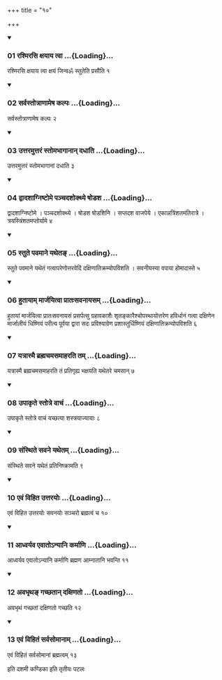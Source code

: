 +++
title = "१०"

+++

<div class="js_include" includetitle="true" newlevelforh1="3" unfilled="" url="/vedAH_yajuH/taittirIyam/sUtram/ApastambaH/shrautam/vishvAsa-prastutiH/14/10/01_rashmirasi_xayAya_tvA.md">
<details open><summary><h3>01 रश्मिरसि क्षयाय त्वा ...{Loading}...</h3></summary>

रश्मिरसि क्षयाय त्वा क्षयं जिन्वॐ स्तुतेति प्रसौति १
</details>
</div>


<div class="js_include" includetitle="true" newlevelforh1="3" unfilled="" url="/vedAH_yajuH/taittirIyam/sUtram/ApastambaH/shrautam/vishvAsa-prastutiH/14/10/02_sarvastotrANAmeSha_kalpaH.md">
<details open><summary><h3>02 सर्वस्तोत्राणामेष कल्पः ...{Loading}...</h3></summary>

सर्वस्तोत्राणामेष कल्पः २
</details>
</div>


<div class="js_include" includetitle="true" newlevelforh1="3" unfilled="" url="/vedAH_yajuH/taittirIyam/sUtram/ApastambaH/shrautam/vishvAsa-prastutiH/14/10/03_uttaramuttaraM_stomabhAgAnAn_dadhAti.md">
<details open><summary><h3>03 उत्तरमुत्तरं स्तोमभागानान् दधाति ...{Loading}...</h3></summary>

उत्तरमुत्तरं स्तोमभागानां दधाति ३
</details>
</div>


<div class="js_include" includetitle="true" newlevelforh1="3" unfilled="" url="/vedAH_yajuH/taittirIyam/sUtram/ApastambaH/shrautam/vishvAsa-prastutiH/14/10/04_dvAdashAgniShTome_panchadashokthye_ShoDasha.md">
<details open><summary><h3>04 द्वादशाग्निष्टोमे पञ्चदशोक्थ्ये षोडश ...{Loading}...</h3></summary>

द्वादशाग्निष्टोमे । पञ्चदशोक्थ्ये । षोडश षोडशिनि । सप्तदश वाजपेये । एकान्नत्रिंशतमतिरात्रे । त्रयस्त्रिंशतमप्तोर्यामे ४
</details>
</div>


<div class="js_include" includetitle="true" newlevelforh1="3" unfilled="" url="/vedAH_yajuH/taittirIyam/sUtram/ApastambaH/shrautam/vishvAsa-prastutiH/14/10/05_stute_pavamAne_yatheta~N.md">
<details open><summary><h3>05 स्तुते पवमाने यथेतङ् ...{Loading}...</h3></summary>

स्तुते पवमाने यथेतं गत्वापरेणोत्तरवेदिं दक्षिणातिक्रम्योपविशति । सवनीयस्या वपाया होमादास्ते ५
</details>
</div>


<div class="js_include" includetitle="true" newlevelforh1="3" unfilled="" url="/vedAH_yajuH/taittirIyam/sUtram/ApastambaH/shrautam/vishvAsa-prastutiH/14/10/06_hutAyAm_mArjayitvA_prAtaHsavanAyasam.md">
<details open><summary><h3>06 हुतायाम् मार्जयित्वा प्रातःसवनायसम् ...{Loading}...</h3></summary>

हुतायां मार्जयित्वा प्रातःसवनायसं प्रसर्पत्सु ग्रहावकाशैः शृतङ्कारैश्चोपस्थायोत्तरेण हविर्धानं गत्वा दक्षिणेन मार्जालीयं धिष्णियं परीत्य पूर्वया द्वारा सदः प्रविश्याग्रेण प्रशास्तुर्धिष्णियं दक्षिणातिक्रम्योपविशति ६
</details>
</div>


<div class="js_include" includetitle="true" newlevelforh1="3" unfilled="" url="/vedAH_yajuH/taittirIyam/sUtram/ApastambaH/shrautam/vishvAsa-prastutiH/14/10/07_yatrAsmai_brahmachamasamAharati_tam.md">
<details open><summary><h3>07 यत्रास्मै ब्रह्मचमसमाहरति तम् ...{Loading}...</h3></summary>

यत्रास्मै ब्रह्मचमसमाहरति तं प्रतिगृह्य भक्षयति यथेतरे चमसान् ७
</details>
</div>


<div class="js_include" includetitle="true" newlevelforh1="3" unfilled="" url="/vedAH_yajuH/taittirIyam/sUtram/ApastambaH/shrautam/vishvAsa-prastutiH/14/10/08_upAkRte_stotre_vAchaM.md">
<details open><summary><h3>08 उपाकृते स्तोत्रे वाचं ...{Loading}...</h3></summary>

उपाकृते स्तोत्रे वाचं यच्छत्या शस्त्रयाज्यायाः ८
</details>
</div>


<div class="js_include" includetitle="true" newlevelforh1="3" unfilled="" url="/vedAH_yajuH/taittirIyam/sUtram/ApastambaH/shrautam/vishvAsa-prastutiH/14/10/09_saMsthite_savane_yathetam.md">
<details open><summary><h3>09 संस्थिते सवने यथेतम् ...{Loading}...</h3></summary>

संस्थिते सवने यथेतं प्रतिनिष्क्रामति ९
</details>
</div>


<div class="js_include" includetitle="true" newlevelforh1="3" unfilled="" url="/vedAH_yajuH/taittirIyam/sUtram/ApastambaH/shrautam/vishvAsa-prastutiH/14/10/10_evaM_vihita_uttarayoH.md">
<details open><summary><h3>10 एवं विहित उत्तरयोः ...{Loading}...</h3></summary>

एवं विहित उत्तरयोः सवनयोः सञ्चरो ब्रह्मत्वं च १०
</details>
</div>


<div class="js_include" includetitle="true" newlevelforh1="3" unfilled="" url="/vedAH_yajuH/taittirIyam/sUtram/ApastambaH/shrautam/vishvAsa-prastutiH/14/10/11_Adhvaryava_evAto-nyAni_karmANi.md">
<details open><summary><h3>11 आध्वर्यव एवातोऽन्यानि कर्माणि ...{Loading}...</h3></summary>

आध्वर्यव एवातोऽन्यानि कर्माणि ब्रह्मण आम्नातानि भवन्ति ११
</details>
</div>


<div class="js_include" includetitle="true" newlevelforh1="3" unfilled="" url="/vedAH_yajuH/taittirIyam/sUtram/ApastambaH/shrautam/vishvAsa-prastutiH/14/10/12_avabhRtha~N_gachChatAn_daxiNato.md">
<details open><summary><h3>12 अवभृथङ् गच्छतान् दक्षिणतो ...{Loading}...</h3></summary>

अवभृथं गच्छतां दक्षिणतो गच्छति १२
</details>
</div>


<div class="js_include" includetitle="true" newlevelforh1="3" unfilled="" url="/vedAH_yajuH/taittirIyam/sUtram/ApastambaH/shrautam/vishvAsa-prastutiH/14/10/13_evaM_vihitaM_sarvasomAnAm.md">
<details open><summary><h3>13 एवं विहितं सर्वसोमानाम् ...{Loading}...</h3></summary>

एवं विहितं सर्वसोमानां ब्रह्मत्वम् १३
</details>
</div>



  
इति दशमी कण्डिका 
इति तृतीयः पटलः

